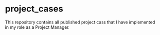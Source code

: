 # project_cases
This repository contains all published project cass that I have implemented in my role as a Project Manager.
